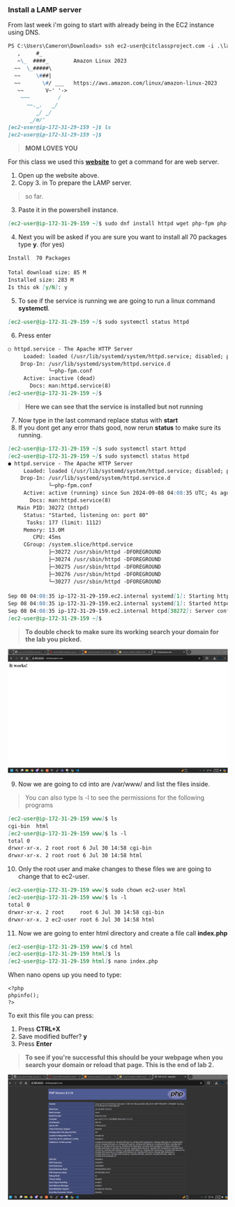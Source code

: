 ### Install a LAMP server

From last week i'm going to start with already being in the EC2 instance using DNS.

```markdown
PS C:\Users\Cameron\Downloads> ssh ec2-user@citclassproject.com -i .\labsuser.pem
   ,     #_
   ~\_  ####_        Amazon Linux 2023
  ~~  \_#####\
  ~~     \###|
  ~~       \#/ ___   https://aws.amazon.com/linux/amazon-linux-2023
   ~~       V~' '->
    ~~~         /
      ~~._.   _/
         _/ _/
       _/m/'
[ec2-user@ip-172-31-29-159 ~]$ ls
[ec2-user@ip-172-31-29-159 ~]$
```
> **MOM LOVES YOU**

For this class we used this **[website](https://docs.aws.amazon.com/linux/al2023/ug/ec2-lamp-amazon-linux-2023.html)** to get a command for are web server.

1. Open up the website above.
2. Copy 3. in To prepare the LAMP server.
> so far.
3. Paste it in the powershell instance.
```markdown
[ec2-user@ip-172-31-29-159 ~]$ sudo dnf install httpd wget php-fpm php-mysqli php-json php php-devel
```
4. Next you will be asked if you are sure you want to install all 70 packages type **y**. (for yes)
```markdown
Install  70 Packages

Total download size: 85 M
Installed size: 283 M
Is this ok [y/N]: y
```
5. To see if the service is running we are going to run a linux command **systemctl**.
```markdown
[ec2-user@ip-172-31-29-159 ~]$ sudo systemctl status httpd
```
6. Press enter
```markdown
○ httpd.service - The Apache HTTP Server
     Loaded: loaded (/usr/lib/systemd/system/httpd.service; disabled; preset: disabled)
    Drop-In: /usr/lib/systemd/system/httpd.service.d
             └─php-fpm.conf
     Active: inactive (dead)
       Docs: man:httpd.service(8)
[ec2-user@ip-172-31-29-159 ~]$
```
> **Here we can see that the service is installed but not running**
7. Now type in the last command replace status with **start**
8. If you dont get any error thats good, now rerun **status** to make sure its running.
```markdown
[ec2-user@ip-172-31-29-159 ~]$ sudo systemctl start httpd
[ec2-user@ip-172-31-29-159 ~]$ sudo systemctl status httpd
● httpd.service - The Apache HTTP Server
     Loaded: loaded (/usr/lib/systemd/system/httpd.service; disabled; preset: disabled)
    Drop-In: /usr/lib/systemd/system/httpd.service.d
             └─php-fpm.conf
     Active: active (running) since Sun 2024-09-08 04:08:35 UTC; 4s ago
       Docs: man:httpd.service(8)
   Main PID: 30272 (httpd)
     Status: "Started, listening on: port 80"
      Tasks: 177 (limit: 1112)
     Memory: 13.0M
        CPU: 45ms
     CGroup: /system.slice/httpd.service
             ├─30272 /usr/sbin/httpd -DFOREGROUND
             ├─30274 /usr/sbin/httpd -DFOREGROUND
             ├─30275 /usr/sbin/httpd -DFOREGROUND
             ├─30276 /usr/sbin/httpd -DFOREGROUND
             └─30277 /usr/sbin/httpd -DFOREGROUND

Sep 08 04:08:35 ip-172-31-29-159.ec2.internal systemd[1]: Starting httpd.service - The Apache HTTP Server...
Sep 08 04:08:35 ip-172-31-29-159.ec2.internal systemd[1]: Started httpd.service - The Apache HTTP Server.
Sep 08 04:08:35 ip-172-31-29-159.ec2.internal httpd[30272]: Server configured, listening on: port 80
[ec2-user@ip-172-31-29-159 ~]$
```
> **To double check to make sure its working search your domain for the lab you picked.**
<img src="./pictures/itworks.png" width=600px>
<br>

9. Now we are going to cd into are /var/www/ and list the files inside.
> You can also type ls -l to see the permissions for the following programs
```markdown
[ec2-user@ip-172-31-29-159 www]$ ls
cgi-bin  html
[ec2-user@ip-172-31-29-159 www]$ ls -l
total 0
drwxr-xr-x. 2 root root 6 Jul 30 14:58 cgi-bin
drwxr-xr-x. 2 root root 6 Jul 30 14:58 html
```
10. Only the root user and make changes to these files we are going to change that to ec2-user. 
```markdown
[ec2-user@ip-172-31-29-159 www]$ sudo chown ec2-user html
[ec2-user@ip-172-31-29-159 www]$ ls -l
total 0
drwxr-xr-x. 2 root     root 6 Jul 30 14:58 cgi-bin
drwxr-xr-x. 2 ec2-user root 6 Jul 30 14:58 html
```
11. Now we are going to enter html directory and create a file call **index.php**
```markdown
[ec2-user@ip-172-31-29-159 www]$ cd html
[ec2-user@ip-172-31-29-159 html]$ ls
[ec2-user@ip-172-31-29-159 html]$ nano index.php
```

When nano opens up you need to type:
```
<?php
phpinfo();
?>
```
To exit this file you can press:
1. Press **CTRL+X**
2. Save modified buffer? **y**
3. Press **Enter** 
> **To see if you're successful this should be your webpage when you search your domain or reload that page. This is the end of lab 2.**
<img src="./pictures/php.png" width=600px>
